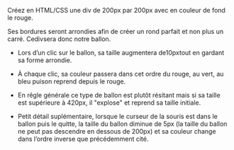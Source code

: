 Créez en HTML/CSS une div de 200px par 200px avec en couleur de fond le rouge.

Ses bordures seront arrondies afin de créer un rond parfait et non plus un carré. Cedivsera donc notre ballon.

- Lors d’un clic sur le ballon, sa taille augmentera de10pxtout en gardant sa forme arrondie.

- À chaque clic, sa couleur passera dans cet ordre du rouge, au vert, au bleu puison reprend depuis le rouge.

- En rêgle générale ce type de ballon est plutôt résitant mais si sa taille est supérieure à 420px, il "explose" et reprend sa taille initiale.

- Petit détail suplémentaire, lorsque le curseur de la souris est dans le ballon puis le quitte, la taille du ballon diminue de 5px (la taille du ballon ne peut pas descendre en dessous de 200px) et sa couleur change dans l’ordre inverse que précédemment cité.